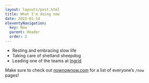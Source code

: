 ```yaml
---
layout: layouts/post.html
title: What I'm doing now
date: 2022-01-14
eleventyNavigation:
  key: Now
  parent: Header
  order: 3
---
```


- Resting and embracing slow life
- Taking care of shetland sheepdog
- Leading one of the teams at [Ingrid](https://ingrid.com)

Make sure to check out [nownownow.com](https://nownownow.com/) for a list of everyone’s `/now` pages!
